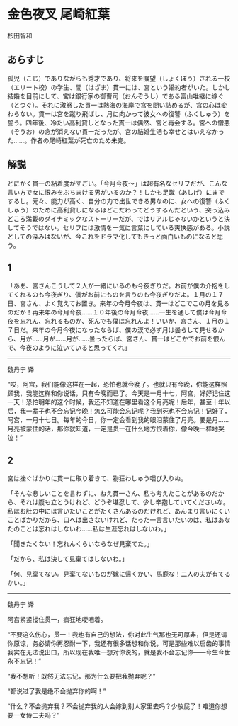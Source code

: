# 金色夜叉 尾崎紅葉

杉田智和

## あらすじ
孤児（こじ）でありながらも秀才であり、将来を嘱望（しょくぼう）される一校（エリート校）の学生、間（はざま）貫一には、宮という婚約者がいた。しかし結婚を目前にして、宮は銀行家の御曹司（おんぞうし）である富山唯継に嫁ぐ（とつぐ）。それに激怒した貫一は熱海の海岸で宮を問い詰めるが、宮の心は変わらない。貫一は宮を蹴り飛ばし、月に向かって彼女への復讐（ふくしゅう）を誓う。四年後、冷たい高利貸しとなった貫一は偶然、宮と再会する。宮への憎悪（ぞうお）の念が消えない貫一だったが、宮の結婚生活も幸せとはいえなかった……。作者の尾崎紅葉が死亡のため未完。

## 解説
とにかく貫一の粘着度がすごい。「今月今夜〜」は超有名なセリフだが、こんな言い方で女に恨みをぶちまける男がいるのか？！しかも足蹴（あしげ）にまでするし。元々、能力が高く、自分の力で出世できる男なのに、女への復讐（ふくしゅう）のために高利貸しになるほどこだわってどうするんだという、突っ込みどころ満載のダイナミックなストーリーだが、ではリアルじゃないかというと決してそうではない。セリフには激情を一気に言葉にしている爽快感がある。小説としての深みはないが、今これをドラマ化してもきっと面白いものになると思う。

## 1
「ああ、宮さんこうして２人が一緒にいるのも今夜ぎりだ。お前が僕の介抱をしてくれるのも今夜ぎり、僕がお前にものを言うのも今夜ぎりだよ。１月の１７日、宮さん、よく覚えてお置き。来年の今月今夜は、貫一はどこでこの月を見るのだか！再来年の今月今夜……１０年後の今月今夜……一生を通して僕は今月今夜を忘れん、忘れるものか、死んでも僕は忘れんよ！いいか、宮さん、１月の１７日だ。来年の今月今夜になったならば、僕の涙で必ず月は曇らして見せるから、月が……月が……月が……曇ったらば、宮さん、貫一はどこかでお前を恨んで、今夜のように泣いていると思ってくれ」

--------

魏丹宁 译

“哎，阿宫，我们能像这样在一起，恐怕也就今晚了。也就只有今晚，你能这样照顾我，我能这样和你说话，只有今晚而已了。今天是一月十七，阿宫，好好记住这一天！恐怕明年的这个时候，我还不知道在哪里看这个月亮呢！后年，甚至十年以后，我一辈子也不会忘记今晚！怎么可能会忘记呢？我到死也不会忘记！记好了，阿宫，一月十七日。每年的今日，你一定会看到我的眼泪蒙住了月亮。要是月……月亮被蒙住的话，那你就知道，一定是贯一在什么地方恨着你，像今晚一样地哭泣！”

## 2

宮は挫ぐばかりに貫一に取り着きて、物狂わしゅう咽び入りぬ。

「そんな悲しいことを言わずに、ねえ貫一さん、私も考えたことがあるのだから、それは腹も立とうけれど、どうぞ堪忍して、少し辛抱していてくださいな。私はお肚の中には言いたいことがたくさんあるのだけれど、あんまり言いにくいことばかりだから、口へは出さないけれど、たった一言言いたいのは、私はあなたのことは忘れはしないわ……私は生涯忘れはしないわ。」

「聞きたくない！忘れんくらいならなぜ見棄てた。」

「だから、私は決して見棄てはしないわ。」

「何、見棄てない。見棄てないものが嫁に帰くかい、馬鹿な！二人の夫が有てるかい。」

---------------

魏丹宁 译

阿宫紧紧搂住贯一，疯狂地哽咽着。

“不要这么伤心，贯一！我也有自己的想法，你对此生气那也无可厚非，但是还请你原谅，务必请你再忍耐一下，我还有很多话想和你说，可是那些难以启齿的事情我实在无法说出口，所以现在我唯一想对你说的，就是我不会忘记你——今生今世永不忘记！”

“我不想听！既然无法忘记，那为什么要把我抛弃呢？”

“都说过了我是绝不会抛弃你的啊！”

“什么？不会抛弃我？不会抛弃我的人会嫁到别人家里去吗？少放屁了！难道你想要一女侍二夫吗？”